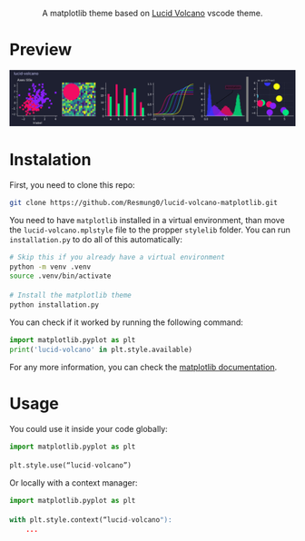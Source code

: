 <div align="center">

A matplotlib theme based on [Lucid Volcano](https://github.com/Resmung0/Lucid-Volcano) vscode theme.

</div>


# Preview

![Image preview](reference.png)

# Instalation

First, you need to clone this repo:

```bash
git clone https://github.com/Resmung0/lucid-volcano-matplotlib.git
```

You need to have `matplotlib` installed in a virtual environment, than move the `lucid-volcano.mplstyle` file to the propper `stylelib` folder. You can run `installation.py` to do all of this automatically:

```bash
# Skip this if you already have a virtual environment
python -m venv .venv
source .venv/bin/activate

# Install the matplotlib theme
python installation.py
```

You can check if it worked by running the following command:

```python
import matplotlib.pyplot as plt
print('lucid-volcano' in plt.style.available)
```

For any more information, you can check the [matplotlib documentation](https://matplotlib.org/stable/users/explain/customizing.html#customizing-with-style-sheets).


# Usage

You could use it inside your code globally:

```python
import matplotlib.pyplot as plt

plt.style.use(“lucid-volcano”)
```

Or locally with a context manager:

```python
import matplotlib.pyplot as plt

with plt.style.context(“lucid-volcano"):
    ...
```
